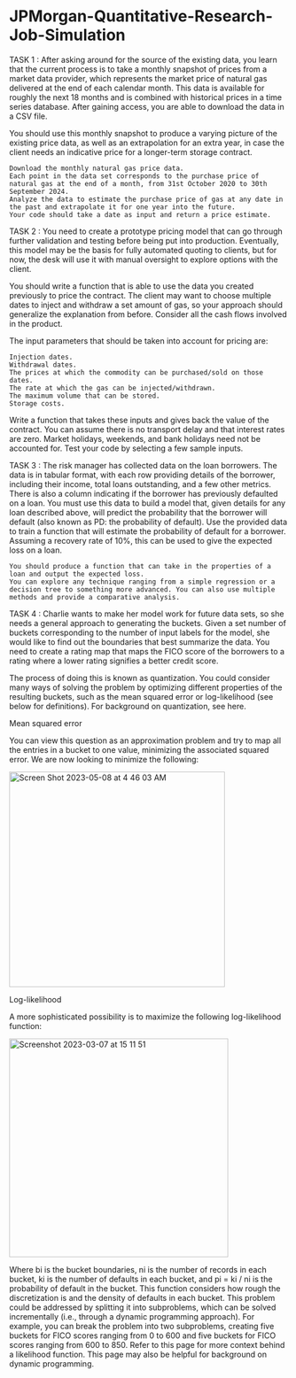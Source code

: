 # JPMorgan-Quantitative-Research-Job-Simulation

TASK 1 : After asking around for the source of the existing data, you learn that the current process is to take a monthly snapshot of prices from a market data provider, which represents the market price of natural gas delivered at the end of each calendar month. This data is available for roughly the next 18 months and is combined with historical prices in a time series database. After gaining access, you are able to download the data in a CSV file.

You should use this monthly snapshot to produce a varying picture of the existing price data, as well as an extrapolation for an extra year, in case the client needs an indicative price for a longer-term storage contract.

    Download the monthly natural gas price data.
    Each point in the data set corresponds to the purchase price of natural gas at the end of a month, from 31st October 2020 to 30th September 2024.
    Analyze the data to estimate the purchase price of gas at any date in the past and extrapolate it for one year into the future. 
    Your code should take a date as input and return a price estimate.

TASK 2 : You need to create a prototype pricing model that can go through further validation and testing before being put into production. Eventually, this model may be the basis for fully automated quoting to clients, but for now, the desk will use it with manual oversight to explore options with the client. 

You should write a function that is able to use the data you created previously to price the contract. The client may want to choose multiple dates to inject and withdraw a set amount of gas, so your approach should generalize the explanation from before. Consider all the cash flows involved in the product.

The input parameters that should be taken into account for pricing are:

    Injection dates. 
    Withdrawal dates.
    The prices at which the commodity can be purchased/sold on those dates.
    The rate at which the gas can be injected/withdrawn.
    The maximum volume that can be stored.
    Storage costs.

Write a function that takes these inputs and gives back the value of the contract. You can assume there is no transport delay and that interest rates are zero. Market holidays, weekends, and bank holidays need not be accounted for. Test your code by selecting a few sample inputs.

TASK 3 : The risk manager has collected data on the loan borrowers. The data is in tabular format, with each row providing details of the borrower, including their income, total loans outstanding, and a few other metrics. There is also a column indicating if the borrower has previously defaulted on a loan. You must use this data to build a model that, given details for any loan described above, will predict the probability that the borrower will default (also known as PD: the probability of default). Use the provided data to train a function that will estimate the probability of default for a borrower. Assuming a recovery rate of 10%, this can be used to give the expected loss on a loan.

    You should produce a function that can take in the properties of a loan and output the expected loss.
    You can explore any technique ranging from a simple regression or a decision tree to something more advanced. You can also use multiple methods and provide a comparative analysis.

TASK 4 : Charlie wants to make her model work for future data sets, so she needs a general approach to generating the buckets. Given a set number of buckets corresponding to the number of input labels for the model, she would like to find out the boundaries that best summarize the data. You need to create a rating map that maps the FICO score of the borrowers to a rating where a lower rating signifies a better credit score.

The process of doing this is known as quantization. You could consider many ways of solving the problem by optimizing different properties of the resulting buckets, such as the mean squared error or log-likelihood (see below for definitions). For background on quantization, see here.

Mean squared error

You can view this question as an approximation problem and try to map all the entries in a bucket to one value, minimizing the associated squared error. We are now looking to minimize the following:

<img width="389" alt="Screen Shot 2023-05-08 at 4 46 03 AM" src="https://github.com/user-attachments/assets/e73d18f8-09f8-465f-b096-e53daf734625" />

Log-likelihood

A more sophisticated possibility is to maximize the following log-likelihood function:

<img width="395" alt="Screenshot 2023-03-07 at 15 11 51" src="https://github.com/user-attachments/assets/4ac5eed8-01dd-431e-9882-b84d984bef19" />

Where bi is the bucket boundaries, ni is the number of records in each bucket, ki is the number of defaults in each bucket, and pi = ki / ni is the probability of default in the bucket. This function considers how rough the discretization is and the density of defaults in each bucket. This problem could be addressed by splitting it into subproblems, which can be solved incrementally (i.e., through a dynamic programming approach). For example, you can break the problem into two subproblems, creating five buckets for FICO scores ranging from 0 to 600 and five buckets for FICO scores ranging from 600 to 850. Refer to this page for more context behind a likelihood function. This page may also be helpful for background on dynamic programming. 

